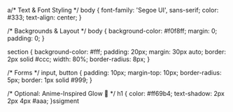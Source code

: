 a/* Text & Font Styling */
body {
  font-family: 'Segoe UI', sans-serif;
  color: #333;
  text-align: center;
}

/* Backgrounds & Layout */
body {
  background-color: #f0f8ff;
  margin: 0;
  padding: 0;
}

section {
  background-color: #fff;
  padding: 20px;
  margin: 30px auto;
  border: 2px solid #ccc;
  width: 80%;
  border-radius: 8px;
}

/* Forms */
input, button {
  padding: 10px;
  margin-top: 10px;
  border-radius: 5px;
  border: 1px solid #999;
}

/* Optional: Anime-Inspired Glow 🤩 */
h1 {
  color: #ff69b4;
  text-shadow: 2px 2px 4px #aaa;
}ssigment
